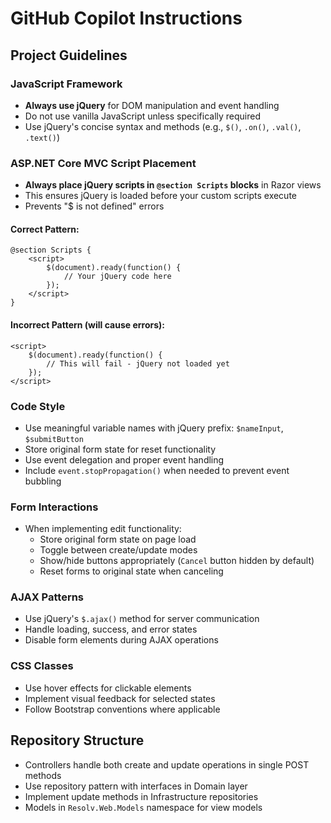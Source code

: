 # GitHub Copilot Instructions

## Project Guidelines

### JavaScript Framework
- **Always use jQuery** for DOM manipulation and event handling
- Do not use vanilla JavaScript unless specifically required
- Use jQuery's concise syntax and methods (e.g., `$()`, `.on()`, `.val()`, `.text()`)

### ASP.NET Core MVC Script Placement
- **Always place jQuery scripts in `@section Scripts` blocks** in Razor views
- This ensures jQuery is loaded before your custom scripts execute
- Prevents "$ is not defined" errors

#### Correct Pattern:
```razor
@section Scripts {
    <script>
        $(document).ready(function() {
            // Your jQuery code here
        });
    </script>
}
```

#### Incorrect Pattern (will cause errors):
```razor
<script>
    $(document).ready(function() {
        // This will fail - jQuery not loaded yet
    });
</script>
```

### Code Style
- Use meaningful variable names with jQuery prefix: `$nameInput`, `$submitButton`
- Store original form state for reset functionality
- Use event delegation and proper event handling
- Include `event.stopPropagation()` when needed to prevent event bubbling

### Form Interactions
- When implementing edit functionality:
  - Store original form state on page load
  - Toggle between create/update modes
  - Show/hide buttons appropriately (`Cancel` button hidden by default)
  - Reset forms to original state when canceling

### AJAX Patterns
- Use jQuery's `$.ajax()` method for server communication
- Handle loading, success, and error states
- Disable form elements during AJAX operations

### CSS Classes
- Use hover effects for clickable elements
- Implement visual feedback for selected states
- Follow Bootstrap conventions where applicable

## Repository Structure
- Controllers handle both create and update operations in single POST methods
- Use repository pattern with interfaces in Domain layer
- Implement update methods in Infrastructure repositories
- Models in `Resolv.Web.Models` namespace for view models